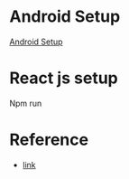 # Android Setup

[Android Setup](./Android.md)

#   React js setup

Npm run 



# Reference
- [link](https://itnext.io/connect-your-device-over-wifi-instead-of-usb-cable-in-vs-visual-studio-to-debug-your-flutter-app-24496f596e9)

